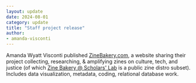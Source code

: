 ```yaml
---
layout: update
date: 2024-08-01
category: update
title: "Staff project release"
author:
- amanda-visconti
---
```


Amanda Wyatt Visconti published [ZineBakery.com](https://zinebakery.com), a website sharing their project collecting, researching, & amplifying zines on culture, tech, and justice (of which [Zine Bakery @ Scholars' Lab](/work/zine-bakery) is a public zine distro subset). Includes data visualization, metadata, coding, relational database work.